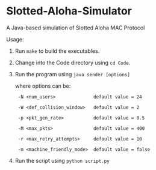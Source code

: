 # Slotted-Aloha-Simulator

A Java-based simulation of Slotted Aloha MAC Protocol

Usage:

1. Run ```make``` to build the executables.
2. Change into the Code directory using ```cd Code```.
3. Run the program using ```java sender [options]``` 
    
    where options can be:
    
        -N <num_users>              default value = 24
    
        -W <def_collision_window>   default value = 2
    
        -p <pkt_gen_rate>           default value = 0.5
    
        -M <max_pkts>               default value = 400
    
        -r <max_retry_attempts>     default value = 10
    
        -m <machine_friendly_mode>  default value = false
4. Run the script using ```python script.py```